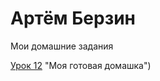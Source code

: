

# Артём Берзин
Мои домашние задания

[Урок 12](https://pososew.github.io/lesson_12/) "Моя готовая домашка")

